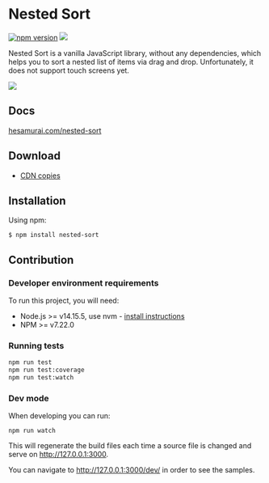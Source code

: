 # Nested Sort

[![npm version](https://badge.fury.io/js/nested-sort.svg)](https://badge.fury.io/js/nested-sort)
[![](https://data.jsdelivr.com/v1/package/npm/nested-sort/badge)](https://www.jsdelivr.com/package/npm/nested-sort)

Nested Sort is a vanilla JavaScript library, without any dependencies, which helps you to sort a nested list of items via drag and drop. Unfortunately, it does not support touch screens yet.

![](demo.gif)

## Docs

[hesamurai.com/nested-sort](https://www.hesamurai.com/nested-sort)

## Download

 * [CDN copies](https://www.jsdelivr.com/package/npm/nested-sort)

## Installation

Using npm:
```shell
$ npm install nested-sort
```

## Contribution

### Developer environment requirements

To run this project, you will need:

- Node.js >= v14.15.5, use nvm - [install instructions](https://github.com/creationix/nvm#install-script)
- NPM >= v7.22.0

### Running tests

```sh
npm run test
npm run test:coverage
npm run test:watch
```

### Dev mode

When developing you can run:

```
npm run watch
```

This will regenerate the build files each time a source file is changed and serve on http://127.0.0.1:3000.

You can navigate to http://127.0.0.1:3000/dev/ in order to see the samples.
